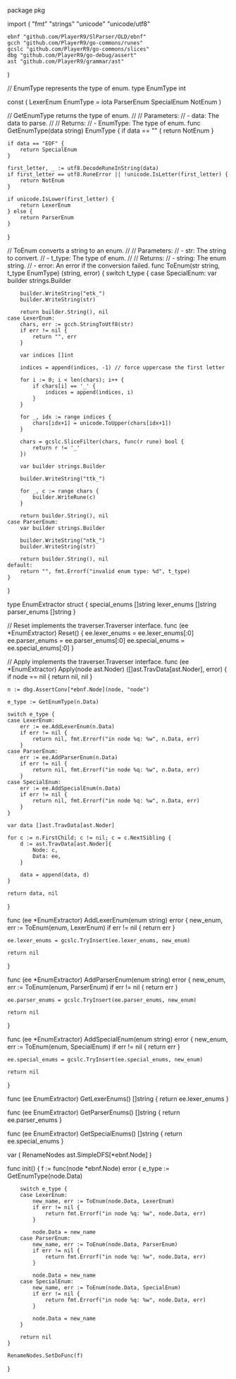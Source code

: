 package pkg

import (
	"fmt"
	"strings"
	"unicode"
	"unicode/utf8"

	ebnf "github.com/PlayerR9/SlParser/OLD/ebnf"
	gcch "github.com/PlayerR9/go-commons/runes"
	gcslc "github.com/PlayerR9/go-commons/slices"
	dbg "github.com/PlayerR9/go-debug/assert"
	ast "github.com/PlayerR9/grammar/ast"
)

// EnumType represents the type of enum.
type EnumType int

const (
	LexerEnum EnumType = iota
	ParserEnum
	SpecialEnum
	NotEnum
)

// GetEnumType returns the type of enum.
//
// Parameters:
//   - data: The data to parse.
//
// Returns:
//   - EnumType: The type of enum.
func GetEnumType(data string) EnumType {
	if data == "" {
		return NotEnum
	}

	if data == "EOF" {
		return SpecialEnum
	}

	first_letter, _ := utf8.DecodeRuneInString(data)
	if first_letter == utf8.RuneError || !unicode.IsLetter(first_letter) {
		return NotEnum
	}

	if unicode.IsLower(first_letter) {
		return LexerEnum
	} else {
		return ParserEnum
	}
}

// ToEnum converts a string to an enum.
//
// Parameters:
//   - str: The string to convert.
//   - t_type: The type of enum.
//
// Returns:
//   - string: The enum string.
//   - error: An error if the conversion failed.
func ToEnum(str string, t_type EnumType) (string, error) {
	switch t_type {
	case SpecialEnum:
		var builder strings.Builder

		builder.WriteString("etk_")
		builder.WriteString(str)

		return builder.String(), nil
	case LexerEnum:
		chars, err := gcch.StringToUtf8(str)
		if err != nil {
			return "", err
		}

		var indices []int

		indices = append(indices, -1) // force uppercase the first letter

		for i := 0; i < len(chars); i++ {
			if chars[i] == '_' {
				indices = append(indices, i)
			}
		}

		for _, idx := range indices {
			chars[idx+1] = unicode.ToUpper(chars[idx+1])
		}

		chars = gcslc.SliceFilter(chars, func(r rune) bool {
			return r != '_'
		})

		var builder strings.Builder

		builder.WriteString("ttk_")

		for _, c := range chars {
			builder.WriteRune(c)
		}

		return builder.String(), nil
	case ParserEnum:
		var builder strings.Builder

		builder.WriteString("ntk_")
		builder.WriteString(str)

		return builder.String(), nil
	default:
		return "", fmt.Errorf("invalid enum type: %d", t_type)
	}
}

type EnumExtractor struct {
	special_enums []string
	lexer_enums   []string
	parser_enums  []string
}

// Reset implements the traverser.Traverser interface.
func (ee *EnumExtractor) Reset() {
	ee.lexer_enums = ee.lexer_enums[:0]
	ee.parser_enums = ee.parser_enums[:0]
	ee.special_enums = ee.special_enums[:0]
}

// Apply implements the traverser.Traverser interface.
func (ee *EnumExtractor) Apply(node ast.Noder) ([]ast.TravData[ast.Noder], error) {
	if node == nil {
		return nil, nil
	}

	n := dbg.AssertConv[*ebnf.Node](node, "node")

	e_type := GetEnumType(n.Data)

	switch e_type {
	case LexerEnum:
		err := ee.AddLexerEnum(n.Data)
		if err != nil {
			return nil, fmt.Errorf("in node %q: %w", n.Data, err)
		}
	case ParserEnum:
		err := ee.AddParserEnum(n.Data)
		if err != nil {
			return nil, fmt.Errorf("in node %q: %w", n.Data, err)
		}
	case SpecialEnum:
		err := ee.AddSpecialEnum(n.Data)
		if err != nil {
			return nil, fmt.Errorf("in node %q: %w", n.Data, err)
		}
	}

	var data []ast.TravData[ast.Noder]

	for c := n.FirstChild; c != nil; c = c.NextSibling {
		d := ast.TravData[ast.Noder]{
			Node: c,
			Data: ee,
		}

		data = append(data, d)
	}

	return data, nil
}

func (ee *EnumExtractor) AddLexerEnum(enum string) error {
	new_enum, err := ToEnum(enum, LexerEnum)
	if err != nil {
		return err
	}

	ee.lexer_enums = gcslc.TryInsert(ee.lexer_enums, new_enum)

	return nil
}

func (ee *EnumExtractor) AddParserEnum(enum string) error {
	new_enum, err := ToEnum(enum, ParserEnum)
	if err != nil {
		return err
	}

	ee.parser_enums = gcslc.TryInsert(ee.parser_enums, new_enum)

	return nil
}

func (ee *EnumExtractor) AddSpecialEnum(enum string) error {
	new_enum, err := ToEnum(enum, SpecialEnum)
	if err != nil {
		return err
	}

	ee.special_enums = gcslc.TryInsert(ee.special_enums, new_enum)

	return nil
}

func (ee EnumExtractor) GetLexerEnums() []string {
	return ee.lexer_enums
}

func (ee EnumExtractor) GetParserEnums() []string {
	return ee.parser_enums
}

func (ee EnumExtractor) GetSpecialEnums() []string {
	return ee.special_enums
}

var (
	RenameNodes ast.SimpleDFS[*ebnf.Node]
)

func init() {
	f := func(node *ebnf.Node) error {
		e_type := GetEnumType(node.Data)

		switch e_type {
		case LexerEnum:
			new_name, err := ToEnum(node.Data, LexerEnum)
			if err != nil {
				return fmt.Errorf("in node %q: %w", node.Data, err)
			}

			node.Data = new_name
		case ParserEnum:
			new_name, err := ToEnum(node.Data, ParserEnum)
			if err != nil {
				return fmt.Errorf("in node %q: %w", node.Data, err)
			}

			node.Data = new_name
		case SpecialEnum:
			new_name, err := ToEnum(node.Data, SpecialEnum)
			if err != nil {
				return fmt.Errorf("in node %q: %w", node.Data, err)
			}

			node.Data = new_name
		}

		return nil
	}

	RenameNodes.SetDoFunc(f)
}
